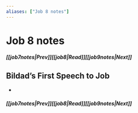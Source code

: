 ```yaml
---
aliases: ["Job 8 notes"]
---
```

# Job 8 notes
##### <span class=arrow-left></span>[[job7notes|Prev]]<span class=navigation-separator></span>[[job8|Read]]<span class=navigation-separator></span>[[job9notes|Next]]<span class=arrow-right></span>
## Bildad’s First Speech to Job
- 
##### <span class=arrow-left></span>[[job7notes|Prev]]<span class=navigation-separator></span>[[job8|Read]]<span class=navigation-separator></span>[[job9notes|Next]]<span class=arrow-right></span>